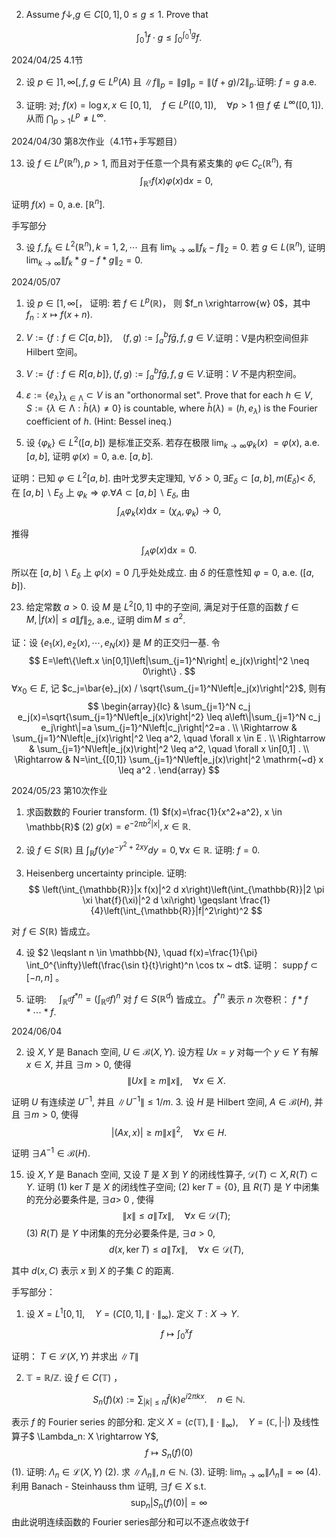 2. Assume $f \downarrow, g \in C[0,1], 0 \leqslant g \leqslant 1$. Prove that

$$
\int_0^1 f \cdot g \leqslant \int_0^{\int_0^1 g} f .
$$



2024/04/25 4.1节

2. 设 $p \in] 1, \infty\left[, f, g \in L^p(A)\right.$ 且 $\|f\|_p=\|g\|_p=\|(f+g) / 2\|_p$.证明: $f=g$ a.e.

3. 证明: 对; $f(x)=\log x, x \in[0,1], \quad f \in L^p([0,1]), \quad \forall p>1$ 但 $f \notin L^{\infty}([0,1])$. 从而 $\bigcap_{p>1} L^p \neq L^{\infty}$.



2024/04/30 第8次作业（4.1节+手写题目）

13. 设 $f \in L^p\left(\mathbb{R}^n\right), p>1$, 而且对于任意一个具有紧支集的 $\varphi \in$ $C_c\left(\mathbb{R}^n\right)$, 有
$$
\int_{\mathbb{R}^{\mathfrak{n}}} f(x) \varphi(x) \mathrm{d} x=0,
$$

证明 $f(x)=0$, a.e. $\left[\mathbb{R}^n\right]$.

手写部分

3. 设 $f, f_k \in L^2\left(\mathbb{R}^n\right), k=1,2, \cdots$ 且有 $\lim _{k \rightarrow \infty}\left\|f_k-f\right\|_2=0$. 若 $g \in L\left(\mathbb{R}^n\right)$, 证明 $\lim _{k \rightarrow \infty}\left\|f_k * g-f * g\right\|_2=0$.



2024/05/07

1. 设 $p \in\left[1, \infty\left[\right.\right.$， 证明: 若 $f \in L^p(\mathbb{R})$， 则 $f_n \xrightarrow{w} 0$，其中 $f_n: x \mapsto f(x+n)$.

2. $V:=\left\{f: f \in C[a, b]\}, \quad(f, g):=\int_a^b f \bar{g}, f, g \in V\right.$.证明：V是内积空间但非 Hilbert 空间。

3. $V:=\{f: f \in R[a, b]\},(f, g):=\int_a^b f \bar{g}, f, g \in V$.证明：$V$ 不是内积空间。

4. $\varepsilon:=\left\{e_\lambda\right\}_{\lambda \in \mathbb{\Lambda}} \subset V$ is an "orthonormal set". Prove that for each $h \in V, \quad S:=\{\lambda \in \mathbb{\Lambda}: \widehat{h}(\lambda) \neq 0\}$ is countable, where $\hat{h}(\lambda)=\left(h, e_\lambda\right)$ is the Fourier coefficient of $h$​. (Hint: Bessel ineq.)

18. 设 $\left\{\varphi_k\right\} \in L^2([a, b])$ 是标准正交系. 若存在极限 $\lim _{k \rightarrow \infty} \varphi_k(x)$ $=\varphi(x)$, a.e. $[a, b]$, 证明 $\varphi(x)=0$, a.e. $[a, b]$.

证明：已知 $\varphi \in L^2[a, b]$. 由叶戈罗夫定理知, $\forall \delta>0, \exists E_\delta \subset[a, b], m\left(E_\delta\right)<$ $\delta$, 在 $[a, b] \backslash E_\delta$ 上 $\varphi_k \Longrightarrow \varphi . \forall A \subset[a, b] \backslash E_\delta$, 由
$$
\int_A \varphi_k(x) \mathrm{d} x=\left(\chi_A, \varphi_k\right) \rightarrow 0,
$$

推得
$$
\int_A \varphi(x) \mathrm{d} x=0 .
$$

所以在 $[a, b] \backslash E_\delta$ 上 $\varphi(x)=0$ 几乎处处成立. 由 $\delta$ 的任意性知 $\varphi=0$, a.e. $([a, b])$.



23. 给定常数 $a>0$. 设 $M$ 是 $L^2[0,1]$ 中的子空间, 满足对于任意的函数 $f \in M,|f(x)| \leq a\|f\|_2$, a.e., 证明 $\operatorname{dim} M \leq a^2$.

证：设 $\left\{e_1(x), e_2(x), \cdots, e_N(x)\right\}$ 是 $M$ 的正交归一基. 令
$$
E=\left\{\left.x \in[0,1]\left|\sum_{j=1}^N\right| e_j(x)\right|^2 \neq 0\right\} .
$$
$\forall x_0 \in E$, 记 $c_j=\bar{e}_j(x) / \sqrt{\sum_{j=1}^N\left|e_j(x)\right|^2}$, 则有
$$
\begin{array}{lc} 
& \sum_{j=1}^N c_j e_j(x)=\sqrt{\sum_{j=1}^N\left|e_j(x)\right|^2} \leq a\left\|\sum_{j=1}^N c_j e_j\right\|=a \sum_{j=1}^N\left|c_j\right|^2=a . \\
\Rightarrow & \sum_{j=1}^N\left|e_j(x)\right|^2 \leq a^2, \quad \forall x \in E . \\
\Rightarrow & \sum_{j=1}^N\left|e_j(x)\right|^2 \leq a^2, \quad \forall x \in[0,1] . \\
\Rightarrow & N=\int_{[0,1]} \sum_{j=1}^N\left|e_j(x)\right|^2 \mathrm{~d} x \leq a^2 .
\end{array}
$$














2024/05/23 第10次作业

1. 求函数数的 Fourier transform.
(1) $f(x)=\frac{1}{x^2+a^2}, x \in \mathbb{R}$
(2) $g(x)=e^{-2 \pi b^2|x|}, x \in \mathbb{R}$.

2. 设 $f \in S(\mathbb{R})$ 且 $\int_{\mathbb{R}} f(y) e^{-y^2+2 x y} d y=0, \forall x \in \mathbb{R}$. 证明: $f=0$.

3. Heisenberg uncertainty principle. 证明:
$$
\left(\int_{\mathbb{R}}|x f(x)|^2 d x\right)\left(\int_{\mathbb{R}}|2 \pi \xi \hat{f}(\xi)|^2 d \xi\right) \geqslant \frac{1}{4}\left(\int_{\mathbb{R}}|f|^2\right)^2
$$

对 $f \in S(\mathbb{R})$ 皆成立。

4. 设 $2 \leqslant n \in \mathbb{N}, \quad f(x)=\frac{1}{\pi} \int_0^{\infty}\left(\frac{\sin t}{t}\right)^n \cos tx ~ dt$. 证明： $\operatorname{supp} f \subset[-n, n]$ 。

5. 证明: $\quad \int_{\mathbb{R}^d} f^{* n} = \left(\int_{\mathbb{R}^d} f\right)^n$
    对 $f \in S\left(\mathbb{R}^d\right)$ 皆成立。 $f^{* n}$ 表示 $n$ 次卷积： $f * f * \cdots * f$.





2024/06/04

2. 设 $X, Y$ 是 Banach 空间, $U \in \mathcal{B}(X, Y)$. 设方程 $U x=y$ 对每一个 $y \in Y$ 有解 $x \in X$, 并且 $\exists m>0$, 使得
$$
\|U x\| \geq m\|x\|, \quad \forall x \in X .
$$

证明 $U$ 有连续逆 $U^{-1}$, 并且 $\left\|U^{-1}\right\| \leq 1 / m$.
3. 设 $H$ 是 Hilbert 空间, $A \in \mathcal{B}(H)$, 并且 $\exists m>0$, 使得
$$
|(A x, x)| \geq m\|x\|^2, \quad \forall x \in H .
$$

证明 $\exists A^{-1} \in \mathcal{B}(H)$.

15. 设 $X, Y$ 是 Banach 空间, 又设 $T$ 是 $X$ 到 $Y$ 的闭线性算子, $\mathcal{D}(T) \subset X, R(T) \subset Y$. 证明
(1) $\operatorname{ker} T$ 是 $X$ 的闭线性子空间;
(2) $\operatorname{ker} T=\{0\}$, 且 $R(T)$ 是 $Y$ 中闭集的充分必要条件是, $\exists a>$ 0 , 使得
$$
\|x\| \leq a\|T x\|, \quad \forall x \in \mathcal{D}(T) ;
$$
(3) $R(T)$ 是 $Y$ 中闭集的充分必要条件是, $\exists a>0$,
$$
d(x, \operatorname{ker} T) \leq a\|T x\|, \quad \forall x \in \mathcal{D}(T),
$$

其中 $d(x, C)$ 表示 $x$ 到 $X$ 的子集 $C$ 的距离.

手写部分：

1. 设 $X=L^1[0,1], \quad Y=\left(C[0,1],\|\cdot\|_{\infty}\right)$. 定义 $T: X \rightarrow Y$. 
$$
  f \mapsto \int_0^x f
$$

  证明： $T \in \mathcal{L}(X, Y)$ 并求出 $\|T\|$

2. $\mathbb{T}=\mathbb{R} / \mathbb{Z}$. 设 $f \in C(\mathbb{T})$ ，

$$
S_n(f)(x):=\sum_{|k| \leqslant n} \widehat{f}(k) e^{i 2 \pi k x} . \quad n \in \mathbb{N} \text {. }
$$

表示 $f$ 的 Fourier series 的部分和.
定义 $X=\left(c(\mathbb{T}),\|\cdot\|_{\infty}\right), \quad Y=(\mathbb{C}, |\cdot|)$ 及线性算子$ \Lambda_n: X \rightarrow Y$,
$$
f \longmapsto S_n(f)(0)
$$
(1). 证明: $\Lambda_n \in \mathcal{L}(X, Y)$
(2). 求 $\|\Lambda_n\|, n \in \mathbb{N}$.
(3). 证明: $\lim _{n \rightarrow \infty}\left\|\Lambda_n\right\|=\infty$
(4). 利用 Banach - Steinhauss thm 证明, $\exists f \in X$​ s.t. 
$$
\sup _n\left|S_n(f)(0)\right|=\infty
$$
由此说明连续函数的 Fourier series部分和可以不逐点收敛于f

